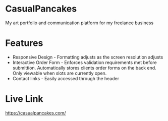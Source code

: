 # CasualPancakes
My art portfolio and communication platform for my freelance business


# Features
* Responsive Design - Formatting adjusts as the screen resolution adjusts
* Interactive Order Form - Enforces validation requirements met before submittion. Automatically stores clients order forms on the back end. Only viewable when slots are currently open.
* Contact links - Easily accessed through the header

# Live Link
https://casualpancakes.com/
